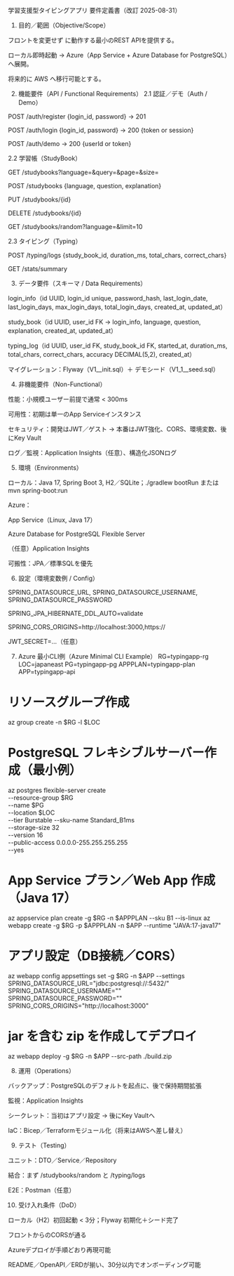 学習支援型タイピングアプリ 要件定義書（改訂 2025-08-31）
1. 目的／範囲（Objective/Scope）

フロントを変更せず に動作する最小のREST APIを提供する。

ローカル即時起動 → Azure（App Service + Azure Database for PostgreSQL）へ展開。

将来的に AWS へ移行可能とする。

2. 機能要件（API / Functional Requirements）
2.1 認証／デモ（Auth / Demo）

POST /auth/register {login_id, password} → 201

POST /auth/login {login_id, password} → 200 {token or session}

POST /auth/demo → 200 {userId or token}

2.2 学習帳（StudyBook）

GET /studybooks?language=&query=&page=&size=

POST /studybooks {language, question, explanation}

PUT /studybooks/{id}

DELETE /studybooks/{id}

GET /studybooks/random?language=&limit=10

2.3 タイピング（Typing）

POST /typing/logs {study_book_id, duration_ms, total_chars, correct_chars}

GET /stats/summary

3. データ要件（スキーマ / Data Requirements）

login_info（id UUID, login_id unique, password_hash, last_login_date, last_login_days, max_login_days, total_login_days, created_at, updated_at）

study_book（id UUID, user_id FK → login_info, language, question, explanation, created_at, updated_at）

typing_log（id UUID, user_id FK, study_book_id FK, started_at, duration_ms, total_chars, correct_chars, accuracy DECIMAL(5,2), created_at）

マイグレーション：Flyway（V1__init.sql）＋ デモシード（V1_1__seed.sql）

4. 非機能要件（Non-Functional）

性能：小規模ユーザー前提で通常 < 300ms

可用性：初期は単一のApp Serviceインスタンス

セキュリティ：開発はJWT／ゲスト → 本番はJWT強化、CORS、環境変数、後にKey Vault

ログ／監視：Application Insights（任意）、構造化JSONログ

5. 環境（Environments）

ローカル：Java 17, Spring Boot 3, H2／SQLite；./gradlew bootRun または mvn spring-boot:run

Azure：

App Service（Linux, Java 17）

Azure Database for PostgreSQL Flexible Server

（任意）Application Insights

可搬性：JPA／標準SQLを優先

6. 設定（環境変数例 / Config）

SPRING_DATASOURCE_URL, SPRING_DATASOURCE_USERNAME, SPRING_DATASOURCE_PASSWORD

SPRING_JPA_HIBERNATE_DDL_AUTO=validate

SPRING_CORS_ORIGINS=http://localhost:3000,https://<frontend>

JWT_SECRET=...（任意）

7. Azure 最小CLI例（Azure Minimal CLI Example）
RG=typingapp-rg
LOC=japaneast
PG=typingapp-pg
APPPLAN=typingapp-plan
APP=typingapp-api

# リソースグループ作成
az group create -n $RG -l $LOC

# PostgreSQL フレキシブルサーバー作成（最小例）
az postgres flexible-server create \
  --resource-group $RG \
  --name $PG \
  --location $LOC \
  --tier Burstable --sku-name Standard_B1ms \
  --storage-size 32 \
  --version 16 \
  --public-access 0.0.0.0-255.255.255.255 \
  --yes

# App Service プラン／Web App 作成（Java 17）
az appservice plan create -g $RG -n $APPPLAN --sku B1 --is-linux
az webapp create -g $RG -p $APPPLAN -n $APP --runtime "JAVA:17-java17"

# アプリ設定（DB接続／CORS）
az webapp config appsettings set -g $RG -n $APP --settings \
  SPRING_DATASOURCE_URL="jdbc:postgresql://<host>:5432/<db>" \
  SPRING_DATASOURCE_USERNAME="<user>" \
  SPRING_DATASOURCE_PASSWORD="<password>" \
  SPRING_CORS_ORIGINS="http://localhost:3000"

# jar を含む zip を作成してデプロイ
az webapp deploy -g $RG -n $APP --src-path ./build.zip

8. 運用（Operations）

バックアップ：PostgreSQLのデフォルトを起点に、後で保持期間拡張

監視：Application Insights

シークレット：当初はアプリ設定 → 後にKey Vaultへ

IaC：Bicep／Terraformモジュール化（将来はAWSへ差し替え）

9. テスト（Testing）

ユニット：DTO／Service／Repository

結合：まず /studybooks/random と /typing/logs

E2E：Postman（任意）

10. 受け入れ条件（DoD）

ローカル（H2）初回起動 < 3分；Flyway 初期化＋シード完了

フロントからのCORSが通る

Azureデプロイが手順どおり再現可能

README／OpenAPI／ERDが揃い、30分以内でオンボーディング可能
